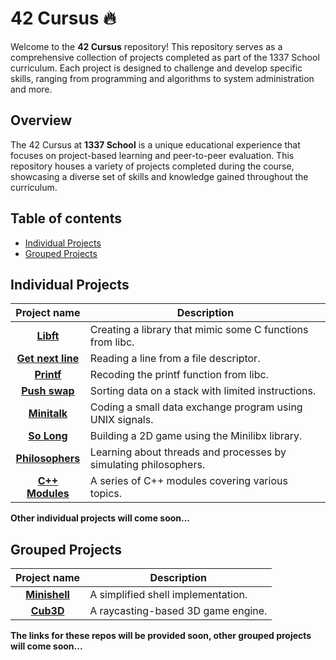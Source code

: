 # 42 Cursus 🔥

Welcome to the **42 Cursus** repository! This repository serves as a comprehensive collection of projects completed as part of the 1337 School curriculum. Each project is designed to challenge and develop specific skills, ranging from programming and algorithms to system administration and more.

## Overview

The 42 Cursus at **1337 School** is a unique educational experience that focuses on project-based learning and peer-to-peer evaluation. This repository houses a variety of projects completed during the course, showcasing a diverse set of skills and knowledge gained throughout the curriculum.

## Table of contents

- [Individual Projects](#individual-projects)
- [Grouped Projects](#grouped-projects)

## Individual Projects

| Project name | Description |
| :------------: | ----------- |
| [**Libft**](https://github.com/aelmaar/Libft) | Creating a library that mimic some C functions from libc. |
| [**Get next line**](https://github.com/aelmaar/get-next-line) | Reading a line from a file descriptor. |
| [**Printf**](https://github.com/aelmaar/ft_printf) | Recoding the printf function from libc. |
| [**Push swap**](https://github.com/aelmaar/Push-Swap) | Sorting data on a stack with limited instructions. |
| [**Minitalk**](https://github.com/aelmaar/Minitalk) | Coding a small data exchange program using UNIX signals. |
| [**So Long**](https://github.com/aelmaar/so_long) | Building a 2D game using the Minilibx library. |
| [**Philosophers**](https://github.com/aelmaar/Philosopher) | Learning about threads and processes by simulating philosophers. |
| [**C++ Modules**](https://github.com/aelmaar/CPP-MODULES) | A series of C++ modules covering various topics. |

**Other individual projects will come soon...**

## Grouped Projects

| Project name | Description |
| :------------: | ----------- |
| [**Minishell**](https://github.com/aelmaar/Minishell) | A simplified shell implementation. |
| [**Cub3D**](https://github.com/yabad-codes/cub3d) | A raycasting-based 3D game engine. |

**The links for these repos will be provided soon, other grouped projects will come soon...**

